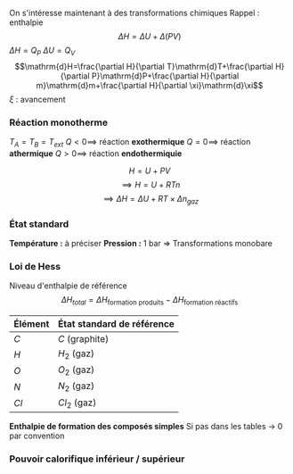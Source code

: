 On s'intéresse maintenant à des transformations chimiques
Rappel : enthalpie
$$\Delta H = \Delta U+\Delta(PV)$$
$\Delta H=Q_{P}$
$\Delta U=Q_{V}$
$$\mathrm{d}H=\frac{\partial H}{\partial T}\mathrm{d}T+\frac{\partial H}{\partial P}\mathrm{d}P+\frac{\partial H}{\partial m}\mathrm{d}m+\frac{\partial H}{\partial \xi}\mathrm{d}\xi$$
$\xi$ : avancement
### Réaction monotherme
$T_{A}=T_{B}=T_{ext}$
$Q<0 \implies$ réaction **exothermique**
$Q=0 \implies$ réaction **athermique**
$Q>0 \implies$ réaction **endothermiquie**

$$H=U+PV$$
$$\implies H=U+RTn$$
$$\implies \Delta H=\Delta U+RT \times \Delta n_{gaz}$$
### État standard
**Température :** à préciser
**Pression :** 1 bar
=> Transformations monobare
### Loi de Hess
Niveau d'enthalpie de référence
$$\Delta H_{total} = \Delta H_{\text{formation produits}}-\Delta H_{\text{formation réactifs}}$$

| Élément | État standard de référence |
| ------- | -------------------------- |
| $C$     | $C$ (graphite)             |
| $H$     | $H_2$ (gaz)                |
| $O$     | $O_2$ (gaz)                |
| $N$     | $N_2$ (gaz)                |
| $Cl$    | $Cl_2$ (gaz)               |
**Enthalpie de formation des composés simples**
Si pas dans les tables $\to$ 0 par convention

### Pouvoir calorifique inférieur / supérieur
